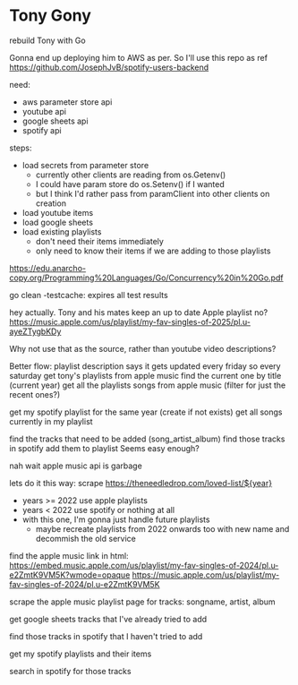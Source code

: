 # Tony Gony

rebuild Tony with Go

Gonna end up deploying him to AWS as per. So I'll use this repo as ref https://github.com/JosephJvB/spotify-users-backend

need:

- aws parameter store api
- youtube api
- google sheets api
- spotify api

steps:

- load secrets from parameter store
  - currently other clients are reading from os.Getenv()
  - I could have param store do os.Setenv() if I wanted
  - but I think I'd rather pass from paramClient into other clients on creation
- load youtube items
- load google sheets
- load existing playlists
  - don't need their items immediately
  - only need to know their items if we are adding to those playlists

https://edu.anarcho-copy.org/Programming%20Languages/Go/Concurrency%20in%20Go.pdf

go clean -testcache: expires all test results

hey actually. Tony and his mates keep an up to date Apple playlist no?
https://music.apple.com/us/playlist/my-fav-singles-of-2025/pl.u-ayeZTygbKDy

Why not use that as the source, rather than youtube video descriptions?

Better flow:
playlist description says it gets updated every friday
so every saturday
get tony's playlists from apple music
find the current one by title (current year)
get all the playlists songs from apple music
(filter for just the recent ones?)

get my spotify playlist for the same year (create if not exists)
get all songs currently in my playlist

find the tracks that need to be added (song_artist_album)
find those tracks in spotify
add them to playlist
Seems easy enough?

nah wait apple music api is garbage

lets do it this way:
scrape https://theneedledrop.com/loved-list/${year}

- years >= 2022 use apple playlists
- years < 2022 use spotify or nothing at all
- with this one, I'm gonna just handle future playlists
  - maybe recreate playlists from 2022 onwards too with new name and decommish the old service

find the apple music link in html:
https://embed.music.apple.com/us/playlist/my-fav-singles-of-2024/pl.u-e2ZmtK9VM5K?wmode=opaque
https://music.apple.com/us/playlist/my-fav-singles-of-2024/pl.u-e2ZmtK9VM5K

scrape the apple music playlist page for tracks: songname, artist, album

get google sheets tracks that I've already tried to add

find those tracks in spotify that I haven't tried to add

get my spotify playlists and their items

search in spotify for those tracks
